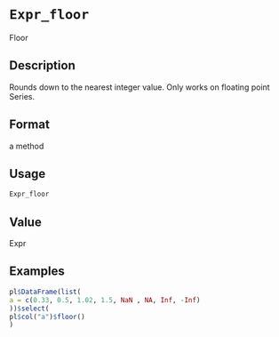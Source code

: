 # `Expr_floor`

Floor


## Description

Rounds down to the nearest integer value.
 Only works on floating point Series.


## Format

a method


## Usage

```r
Expr_floor
```


## Value

Expr


## Examples

```r
pl$DataFrame(list(
a = c(0.33, 0.5, 1.02, 1.5, NaN , NA, Inf, -Inf)
))$select(
pl$col("a")$floor()
)
```



